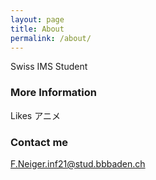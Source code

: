 ```yaml
---
layout: page
title: About
permalink: /about/
---
```


Swiss IMS Student

### More Information

Likes アニメ

### Contact me

[F.Neiger.inf21@stud.bbbaden.ch](mailto:F.Neiger.inf21@stud.bbbaden.ch)
